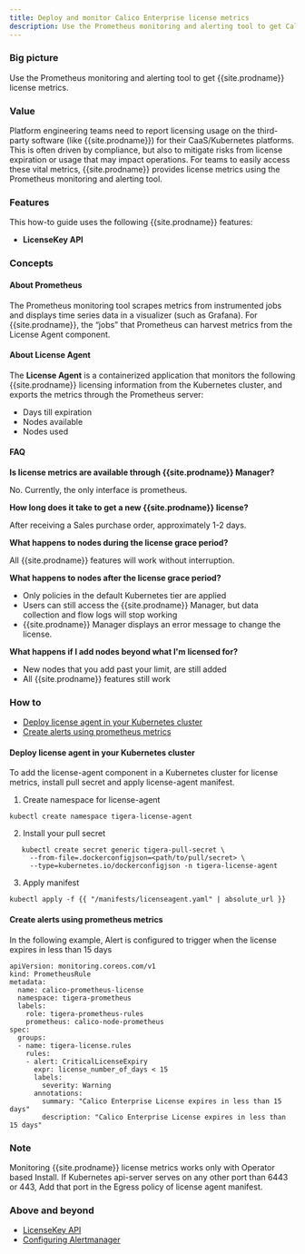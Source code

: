 ```yaml
---
title: Deploy and monitor Calico Enterprise license metrics
description: Use the Prometheus monitoring and alerting tool to get Calico Enterprise license metrics such as nodes used, nodes available, and days until license expires.
---
```


### Big picture

Use the Prometheus monitoring and alerting tool to get {{site.prodname}} license metrics.

### Value

Platform engineering teams need to report licensing usage on the third-party software (like {{site.prodname}}) for their CaaS/Kubernetes platforms. This is often driven by compliance, but also to mitigate risks from license expiration or usage that may impact operations. For teams to easily access these vital metrics, {{site.prodname}} provides license metrics using the Prometheus monitoring and alerting tool.

### Features

This how-to guide uses the following {{site.prodname}} features:

- **LicenseKey API**

### Concepts

#### About Prometheus

The Prometheus monitoring tool scrapes metrics from instrumented jobs and displays time series data in a visualizer (such as Grafana). For {{site.prodname}}, the “jobs” that Prometheus can harvest metrics from the License Agent component. 


#### About License Agent

The **License Agent** is a containerized application that monitors the following {{site.prodname}} licensing information from the Kubernetes cluster, and exports the metrics through the Prometheus server:

- Days till expiration
- Nodes available
- Nodes used

#### FAQ

**Is license metrics are available through {{site.prodname}} Manager?**

 No. Currently, the only interface is prometheus. 

**How long does it take to get a new {{site.prodname}} license?**

 After receiving a Sales purchase order, approximately 1-2 days.

**What happens to nodes during the license grace period?**

 All {{site.prodname}} features will work without interruption.

**What happens to nodes after the license grace period?**
- Only policies in the default Kubernetes tier are applied
- Users can still access the {{site.prodname}} Manager, but data collection and flow logs will stop working
- {{site.prodname}} Manager displays an error message to change the license.

**What happens if I add nodes beyond what I'm licensed for?**
- New nodes that you add past your limit, are still added
- All {{site.prodname}} features still work


### How to

- [Deploy license agent in your Kubernetes cluster](#deploy-license-agent-in-your-kubernetes-cluster)
- [Create alerts using prometheus metrics](#create-alerts-using-prometheus-metrics)


#### Deploy license agent in your Kubernetes cluster

To add the license-agent component in a Kubernetes cluster for license metrics, install pull secret and apply license-agent manifest. 

1. Create namespace for license-agent

```
kubectl create namespace tigera-license-agent
```

2. Install your pull secret

```
   kubectl create secret generic tigera-pull-secret \
     --from-file=.dockerconfigjson=<path/to/pull/secret> \
     --type=kubernetes.io/dockerconfigjson -n tigera-license-agent
```

3. Apply manifest

```
kubectl apply -f {{ "/manifests/licenseagent.yaml" | absolute_url }}
```

#### Create alerts using prometheus metrics

In the following example, Alert is configured to trigger when the license expires in less than 15 days

```
apiVersion: monitoring.coreos.com/v1
kind: PrometheusRule
metadata:
  name: calico-prometheus-license
  namespace: tigera-prometheus
  labels:
    role: tigera-prometheus-rules
    prometheus: calico-node-prometheus
spec:
  groups:
  - name: tigera-license.rules
    rules:
    - alert: CriticalLicenseExpiry
      expr: license_number_of_days < 15
      labels:
        severity: Warning
      annotations:
        summary: "Calico Enterprise License expires in less than 15 days"
        description: "Calico Enterprise License expires in less than 15 days"
```

### Note

Monitoring {{site.prodname}} license metrics works only with Operator based Install.
If Kubernetes api-server serves on any other port than 6443 or 443, Add that port in the Egress policy of license agent manifest.

### Above and beyond

- [LicenseKey API]({{site.baseurl}}/reference/resources/licensekey)
- [Configuring Alertmanager]({{site.baseurl}}/reference/other-install-methods/security/configuration/alertmanager)

